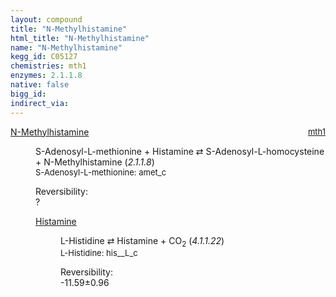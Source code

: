 ```yaml
---
layout: compound
title: "N-Methylhistamine"
html_title: "N-Methylhistamine"
name: "N-Methylhistamine"
kegg_id: C05127
chemistries: mth1
enzymes: 2.1.1.8
native: false
bigg_id:
indirect_via:
---
```

<dl><dt class="rs-product"><a class="link-dark" data-bs-html="true" data-bs-title="KEGG: C05127" data-bs-toggle="tooltip" href="{{ site.url }}{{ site.baseurl }}/compounds/C05127">N-Methylhistamine</a><span style="float: right; max-width: 40%"><a class="link-dark opacity-50" href="{{ site.url }}{{ site.baseurl }}/chemistries/mth1" style="font-size: small; word-wrap: anywhere;">mth1</a></span></dt><dd><p>S-Adenosyl-L-methionine + Histamine ⇄ S-Adenosyl-L-homocysteine + N-Methylhistamine (<i>2.1.1.8</i>)<br/><span style="font-size: small;"><span data-bs-html="true" data-bs-title="KEGG: C00019" data-bs-toggle="tooltip">S-Adenosyl-L-methionine</span>: amet_c</span><br/><div class="reversibility_info">Reversibility: <div class="progress"><div aria-valuemax="100" aria-valuemin="0" aria-valuenow="0" class="progress-bar bg-light" role="progressbar" style="width: 100%"></div></div><span>?</span><div class="progress"><div aria-valuemax="10" aria-valuemin="0" aria-valuenow="0" class="progress-bar bg-light" role="progressbar" style="width: 100%"></div></div></div></p><dl><dt><a class="link-dark" data-bs-html="true" data-bs-title="KEGG: C00388" data-bs-toggle="tooltip" href="{{ site.url }}{{ site.baseurl }}/compounds/C00388">Histamine</a><span style="float: right; max-width: 40%"><a class="link-dark opacity-50" href="{{ site.url }}{{ site.baseurl }}/chemistries/None" style="font-size: small; word-wrap: anywhere;"></a></span></dt><dd><p>L-Histidine ⇄ Histamine + CO<sub>2</sub> (<i>4.1.1.22</i>)<br/><span style="font-size: small;"><span data-bs-html="true" data-bs-title="KEGG: C00135" data-bs-toggle="tooltip">L-Histidine</span>: his__L_c</span><br/><div class="reversibility_info">Reversibility: <div class="progress" style="flex-direction: row-reverse;"><div aria-valuemax="10" aria-valuemin="0" aria-valuenow="-11.593093316778683" class="progress-bar bg-success" role="progressbar" style="width: 115.93%"></div></div><span>-11.59±0.96</span><div class="progress"><div aria-valuemax="10" aria-valuemin="0" aria-valuenow="-11.593093316778683" class="progress-bar bg-danger" role="progressbar" style="width: 0%"></div></div></div></p><dl></dl></dd></dl></dd></dl>